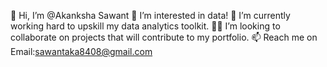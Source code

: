 👋 Hi, I’m @Akanksha Sawant
👀 I’m interested in data!
🌱 I’m currently working hard to upskill my data analytics toolkit.
🙏🏾 I’m looking to collaborate on projects that will contribute to my portfolio.
📫 Reach me on Email:sawantaka8408@gmail.com



